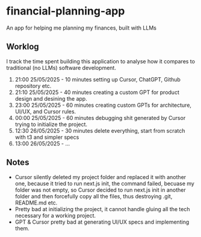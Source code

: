 # financial-planning-app
An app for helping me planning my finances, built with LLMs

## Worklog

I track the time spent building this application to analyse how it compares to traditional (no LLMs) software
development. 

1. 21:00 25/05/2025 - 10 minutes setting up Cursor, ChatGPT, Github repository etc.
2. 21:10 25/05/2025 - 40 minutes creating a custom GPT for product design and desining the app.
3. 23:00 25/05/2025 - 60 minutes creating custom GPTs for architecture, UI/UX, and Cursor rules.
4. 00:00 25/05/2025 - 60 minutes debugging shit generated by Cursor trying to initialize the project.
5. 12:30 26/05/2025 - 30 minutes delete everything, start from scratch with t3 and simpler specs
6. 13:00 26/05/2025 - ...

## Notes

* Cursor silently deleted my project folder and replaced it with another one, because it tried to run next.js init,
    the command failed, becuase my folder was not empty, so Cursor decided to run next.js init in another folder and
    then forcefully copy all the files, thus destroying .git, README.md etc.
* Pretty bad at initializing the project, it cannot handle gluing all the tech necessary for a working project.
* GPT & Cursor pretty bad at generating UI/UX specs and implementing them.